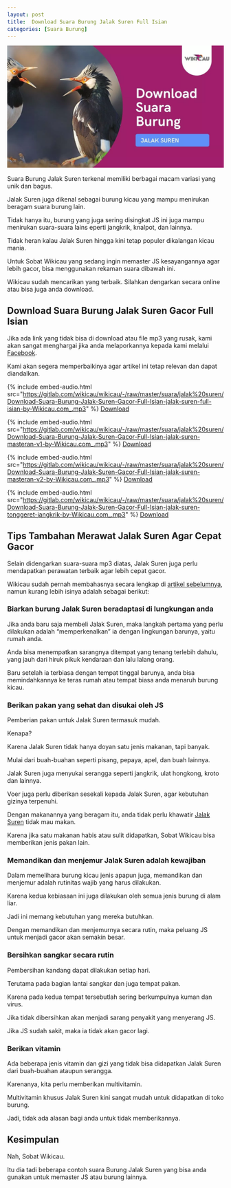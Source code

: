 ```yaml
---
layout: post
title:  Download Suara Burung Jalak Suren Full Isian
categories: [Suara Burung]
---
```


![Download Suara Burung Jalak Suren](/images/suara-burung-jalak-suren.webp)

Suara Burung Jalak Suren terkenal memiliki berbagai macam variasi yang unik dan bagus.

Jalak Suren juga dikenal sebagai burung kicau yang mampu menirukan beragam suara burung lain.

Tidak hanya itu, burung yang juga sering disingkat JS ini juga mampu menirukan suara-suara lains eperti jangkrik, knalpot, dan lainnya.

Tidak heran kalau Jalak Suren hingga kini tetap populer dikalangan kicau mania.

Untuk Sobat Wikicau yang sedang ingin memaster JS kesayangannya agar lebih gacor, bisa menggunakan rekaman suara dibawah ini.

Wikicau sudah mencarikan yang terbaik. Silahkan dengarkan secara online atau bisa juga anda download.

## Download Suara Burung Jalak Suren Gacor Full Isian

Jika ada link yang tidak bisa di download atau file mp3 yang rusak, kami akan sangat menghargai jika anda melaporkannya kepada kami melalui [Facebook](https://facebook.com/wikicau).

Kami akan segera memperbaikinya agar artikel ini tetap relevan dan dapat diandalkan.

{% include embed-audio.html src="https://gitlab.com/wikicau/wikicau/-/raw/master/suara/jalak%20suren/Download-Suara-Burung-Jalak-Suren-Gacor-Full-Isian-jalak-suren-full-isian-by-Wikicau.com_.mp3" %}
[Download](https://bit.ly/2FnpG5e)

{% include embed-audio.html src="https://gitlab.com/wikicau/wikicau/-/raw/master/suara/jalak%20suren/Download-Suara-Burung-Jalak-Suren-Gacor-Full-Isian-jalak-suren-masteran-v1-by-Wikicau.com_.mp3" %}
[Download](https://bit.ly/2IwAdgx)

{% include embed-audio.html src="https://gitlab.com/wikicau/wikicau/-/raw/master/suara/jalak%20suren/Download-Suara-Burung-Jalak-Suren-Gacor-Full-Isian-jalak-suren-masteran-v2-by-Wikicau.com_.mp3" %}
[Download](https://bit.ly/2KrsnXu)

{% include embed-audio.html src="https://gitlab.com/wikicau/wikicau/-/raw/master/suara/jalak%20suren/Download-Suara-Burung-Jalak-Suren-Gacor-Full-Isian-jalak-suren-tonggeret-jangkrik-by-Wikicau.com_.mp3" %}
[Download](https://bit.ly/2IZvG5e)

## Tips Tambahan Merawat Jalak Suren Agar Cepat Gacor

Selain didengarkan suara-suara mp3 diatas, Jalak Suren juga perlu mendapatkan perawatan terbaik agar lebih cepat gacor.

Wikicau sudah pernah membahasnya secara lengkap di [artikel sebelumnya](https://wikicau.com/merawat-jalak-suren/), namun kurang lebih isinya adalah sebagai berikut:

### Biarkan burung Jalak Suren beradaptasi di lungkungan anda

Jika anda baru saja membeli Jalak Suren, maka langkah pertama yang perlu dilakukan adalah “memperkenalkan” ia dengan lingkungan barunya, yaitu rumah anda.

Anda bisa menempatkan sarangnya ditempat yang tenang terlebih dahulu, yang jauh dari hiruk pikuk kendaraan dan lalu lalang orang.

Baru setelah ia terbiasa dengan tempat tinggal barunya, anda bisa memindahkannya ke teras rumah atau tempat biasa anda menaruh burung kicau.

### Berikan pakan yang sehat dan disukai oleh JS

Pemberian pakan untuk Jalak Suren termasuk mudah.

Kenapa?

Karena Jalak Suren tidak hanya doyan satu jenis makanan, tapi banyak.

Mulai dari buah-buahan seperti pisang, pepaya, apel, dan buah lainnya.

Jalak Suren juga menyukai serangga seperti jangkrik, ulat hongkong, kroto dan lainnya.

Voer juga perlu diberikan sesekali kepada Jalak Suren, agar kebutuhan gizinya terpenuhi.

Dengan makanannya yang beragam itu, anda tidak perlu khawatir [Jalak Suren](https://wikicau.com/jalak-suren-ombyokan/) tidak mau makan.

Karena jika satu makanan habis atau sulit didapatkan, Sobat Wikicau bisa memberikan jenis pakan lain.

### Memandikan dan menjemur Jalak Suren adalah kewajiban

Dalam memelihara burung kicau jenis apapun juga, memandikan dan menjemur adalah rutinitas wajib yang harus dilakukan.

Karena kedua kebiasaan ini juga dilakukan oleh semua jenis burung di alam liar.

Jadi ini memang kebutuhan yang mereka butuhkan.

Dengan memandikan dan menjemurnya secara rutin, maka peluang JS untuk menjadi gacor akan semakin besar.

### Bersihkan sangkar secara rutin

Pembersihan kandang dapat dilakukan setiap hari.

Terutama pada bagian lantai sangkar dan juga tempat pakan.

Karena pada kedua tempat tersebutlah sering berkumpulnya kuman dan virus.

Jika tidak dibersihkan akan menjadi sarang penyakit yang menyerang JS.

Jika JS sudah sakit, maka ia tidak akan gacor lagi.

### Berikan vitamin

Ada beberapa jenis vitamin dan gizi yang tidak bisa didapatkan Jalak Suren dari buah-buahan ataupun serangga.

Karenanya, kita perlu memberikan multivitamin.

Multivitamin khusus Jalak Suren kini sangat mudah untuk didapatkan di toko burung.

Jadi, tidak ada alasan bagi anda untuk tidak memberikannya.

## Kesimpulan

Nah, Sobat Wikicau.

Itu dia tadi beberapa contoh suara Burung Jalak Suren yang bisa anda gunakan untuk memaster JS atau burung lainnya.
